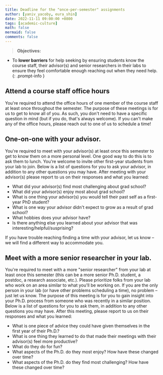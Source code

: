 ```yaml
---
title: Deadline for the "once-per-semester" assignments
author: [yaniv_yacoby, eura_shin]
date: 2022-11-11 09:00:00 +0800
tags: [academic-culture]
math: false
mermaid: false
comments: false
---
```


> **Objectives:**
* To **lower barriers** for help seeking by ensuring students know the course staff, their advisor(s) and senior researchers in their labs to ensure they feel comfortable enough reaching out when they need help.
{: .prompt-info }


## Attend a course staff office hours

You're required to attend the office hours of one member of the course staff at least once throughout the semester. The purpose of these meetings is for us to get to know all of you. As such, you don't need to have a specific question in mind (but if you do, that's always welcome). If you can't make any of the office hours, please reach out to one of us to schedule a time!


## One-on-one with your advisor.

You're required to meet with your advisor(s) at least once this semester to get to know them on a more personal level. One good way to do this is to ask them to lunch. You're welcome to invite other first-year students from your lab to join.
Below is a list of questions for you to ask your advisor, in addition to any other questions you may have. After meeting with your advisor(s) please report to us on their responses and what you learned:
* What did your advisor(s) find most challenging about grad school? 
* What did your advisor(s) enjoy most about grad school?
* What is one thing your advisor(s) you would tell their past self as a first-year PhD student? 
* What is one way your advisor didn't expect to grow as a result of grad school? 
* What hobbies does your advisor have? 
* Is there anything else you learned about your advisor that was interesting/helpful/susprising?

If you have trouble reaching finding a time with your advisor, let us know – we will find a different way to accommodate you. 

## Meet with a more senior researcher in your lab.

You're required to meet with a more "senior researcher" from your lab at least once this semester (this can be a more senior Ph.D. student, a postdoc, a research associate, etc.). Please prioritize folks from your lab who work on an area similar to what you'll be working on. If you are the only person in your lab (or have other problems scheduling a time), no problem – just let us know. The purpose of this meeting is for you to gain insight into your Ph.D. process from someone who was recently in a similar position.
Below is a list of questions for you to ask them, in addition to any other questions you may have. After this meeting, please report to us on their responses and what you learned:
* What is one piece of advice they could have given themselves in the first year of their Ph.D.? 
* What is one thing they learned to do that made their meetings with their advisor(s) feel more productive? 
* What do they do for fun? 
* What aspects of the Ph.D. do they most enjoy? How have these changed over time? 
* What aspects of the Ph.D. do they find most challenging? How have these changed over time? 
